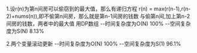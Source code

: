 1.设r(n)为第n间房可以偷窃到的最大值，那么有递归方程
 r(n) = max(r(n-1),r(n-2)+nums(n)),即不偷第n间房，那么就是第n-1间房的钱数
 与偷第n间,加上第n-2间房的钱数，两者中的最大值
用DP数组
--时间复杂度为O(N) 100%
--空间复杂度为S(N) 8.13%

2.两个变量滚动更新
--时间复杂度为O(N) 100%
--空间复杂度为S(1) 96.1%